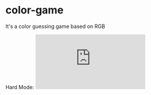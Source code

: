 # color-game

It's a color guessing game based on RGB

Hard Mode:
![image](http://github.com/ruochenyu/color-game/raw/master/images/hard.pgn)
